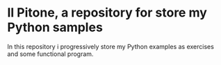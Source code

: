 # Il Pitone, a repository for store my Python samples
In this repository i progressively store my Python examples as exercises and some functional program.
